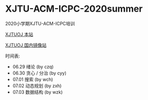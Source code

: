 # XJTU-ACM-ICPC-2020summer
2020小学期XJTU-ACM-ICPC培训

[XJTUOJ 本站](https://oj.skyair.org)

[XJTUOJ 国内镜像站](http://39.102.65.150/)

时间表:

-   06.29 绪论 (by czq)
-   06.30 贪心 / 分治 (by cyy)
-   07.01 搜索 (by wch)
-   07.02 动态规划 (by zxh)
-   07.03 数据结构 (by wzk)